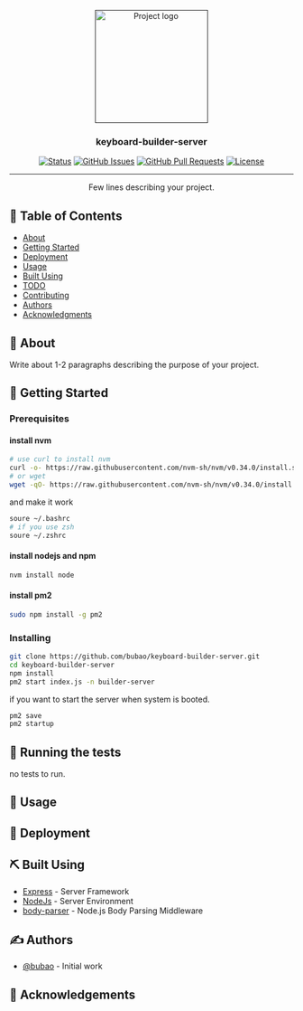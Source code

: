 <!--
 * @Description: README.md
 * @Author: bubao
 * @Date: 2019-09-10 12:05:52
 * @LastEditors: bubao
 * @LastEditTime: 2019-09-10 12:39:32
 -->
<p align="center">
  <a href="" rel="noopener">
 <img width=200px height=200px src="https://i.imgur.com/6wj0hh6.jpg" alt="Project logo"></a>
</p>

<h3 align="center">keyboard-builder-server</h3>

<div align="center">

[![Status](https://img.shields.io/badge/status-active-success.svg)]()
[![GitHub Issues](https://img.shields.io/github/issues/bubao/keyboard-builder-server.svg)](https://github.com/bubao/keyboard-builder-server/issues)
[![GitHub Pull Requests](https://img.shields.io/github/issues-pr/bubao/keyboard-builder-server.svg)](https://github.com/bubao/keyboard-builder-server/pulls)
[![License](https://img.shields.io/badge/license-MIT-blue.svg)](/LICENSE)

</div>

---

<p align="center"> Few lines describing your project.
    <br> 
</p>

## 📝 Table of Contents

-   [About](#about)
-   [Getting Started](#getting_started)
-   [Deployment](#deployment)
-   [Usage](#usage)
-   [Built Using](#built_using)
-   [TODO](../TODO.md)
-   [Contributing](../CONTRIBUTING.md)
-   [Authors](#authors)
-   [Acknowledgments](#acknowledgement)

## 🧐 About <a name = "about"></a>

Write about 1-2 paragraphs describing the purpose of your project.

## 🏁 Getting Started <a name = "getting_started"></a>

### Prerequisites

#### install nvm

```sh
# use curl to install nvm
curl -o- https://raw.githubusercontent.com/nvm-sh/nvm/v0.34.0/install.sh | bash
# or wget
wget -qO- https://raw.githubusercontent.com/nvm-sh/nvm/v0.34.0/install.sh | bash
```

and make it work

```sh
soure ~/.bashrc
# if you use zsh
soure ~/.zshrc
```

#### install nodejs and npm

```sh
nvm install node
```

#### install pm2

```sh
sudo npm install -g pm2
```

### Installing

```sh
git clone https://github.com/bubao/keyboard-builder-server.git
cd keyboard-builder-server
npm install
pm2 start index.js -n builder-server
```

if you want to start the server when system is booted.

```sh
pm2 save
pm2 startup
```

## 🔧 Running the tests <a name = "tests"></a>

no tests to run.

## 🎈 Usage <a name="usage"></a>

## 🚀 Deployment <a name = "deployment"></a>

## ⛏️ Built Using <a name = "built_using"></a>

-   [Express](https://expressjs.com/) - Server Framework
-   [NodeJs](https://nodejs.org/en/) - Server Environment
-   [body-parser](https://nodejs.org/en/) - Node.js Body Parsing Middleware

## ✍️ Authors <a name = "authors"></a>

-   [@bubao](https://github.com/bubao) - Initial work

## 🎉 Acknowledgements <a name = "acknowledgement"></a>
